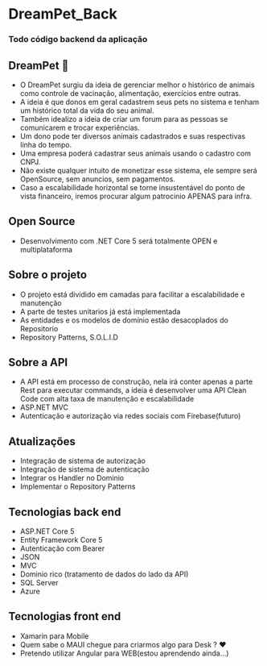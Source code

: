 # DreamPet_Back 
### Todo código backend da aplicação

## DreamPet 💜

* O DreamPet surgiu da ideia de gerenciar melhor o histórico de animais como controle de vacinação, alimentação, exercícios entre outras.
* A ideia é que donos em geral cadastrem seus pets no sistema e tenham um histórico total da vida do seu animal.
* Também idealizo a ideia de criar um forum para as pessoas se comunicarem e trocar experiências.
* Um dono pode ter diversos animais cadastrados e suas respectivas linha do tempo.
* Uma empresa poderá cadastrar seus animais usando o cadastro com CNPJ.
* Não existe qualquer intuito de monetizar esse sistema, ele sempre será OpenSource, sem anuncios, sem pagamentos.
* Caso a escalabilidade horizontal se torne insustentável do ponto de vista financeiro, iremos procurar algum patrocinio APENAS para infra.

## Open Source

* Desenvolvimento com .NET Core 5 será totalmente OPEN e multiplataforma

## Sobre o projeto

* O projeto está dividido em camadas para facilitar a escalabilidade e manutenção
* A parte de testes unitarios já está implementada
* As entidades e os modelos de domínio estão desacoplados do Repositorio
* Repository Patterns, S.O.L.I.D

## Sobre a API

* A API está em processo de construção, nela irá conter apenas a parte Rest para executar commands, 
a ideia é desenvolver uma API Clean Code com alta taxa de manutenção e escalabilidade
* ASP.NET MVC 
* Autenticação e autorização via redes sociais com Firebase(futuro)

## Atualizações

* Integração de sistema de autorização
* Integração de sistema de autenticação
* Integrar os Handler no Dominio 
* Implementar o Repository Patterns

## Tecnologias back end

* ASP.NET Core 5
* Entity Framework Core 5
* Autenticação com Bearer
* JSON
* MVC
* Dominio rico (tratamento de dados do lado da API)
* SQL Server
* Azure

## Tecnologias front end

* Xamarin para Mobile
* Quem sabe o MAUI chegue para criarmos algo para Desk ? ❤️
* Pretendo utilizar Angular para WEB(estou aprendendo ainda...)
